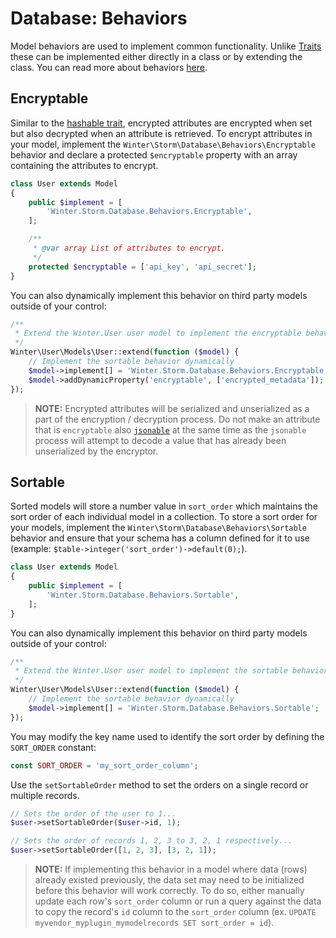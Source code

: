 # Database: Behaviors

Model behaviors are used to implement common functionality. Unlike [Traits](traits) these can be implemented either directly in a class or by extending the class. You can read more about behaviors [here](../services/behaviors).

## Encryptable

Similar to the [hashable trait](traits#hashable), encrypted attributes are encrypted when set but also decrypted when an attribute is retrieved. To encrypt attributes in your model, implement the `Winter\Storm\Database\Behaviors\Encryptable` behavior and declare a protected `$encryptable` property with an array containing the attributes to encrypt.

```php
class User extends Model
{
    public $implement = [
        'Winter.Storm.Database.Behaviors.Encryptable',
    ];

    /**
     * @var array List of attributes to encrypt.
     */
    protected $encryptable = ['api_key', 'api_secret'];
}
```

You can also dynamically implement this behavior on third party models outside of your control:

```php
/**
 * Extend the Winter.User user model to implement the encryptable behavior.
 */
Winter\User\Models\User::extend(function ($model) {
    // Implement the sortable behavior dynamically
    $model->implement[] = 'Winter.Storm.Database.Behaviors.Encryptable';
    $model->addDynamicProperty('encryptable', ['encrypted_metadata']);
});
```

> **NOTE:** Encrypted attributes will be serialized and unserialized as a part of the encryption / decryption process. Do not make an attribute that is `encryptable` also [`jsonable`](model#supported-properties) at the same time as the `jsonable` process will attempt to decode a value that has already been unserialized by the encryptor.

## Sortable

Sorted models will store a number value in `sort_order` which maintains the sort order of each individual model in a collection. To store a sort order for your models, implement the `Winter\Storm\Database\Behaviors\Sortable` behavior and ensure that your schema has a column defined for it to use (example: `$table->integer('sort_order')->default(0);`).

```php
class User extends Model
{
    public $implement = [
        'Winter.Storm.Database.Behaviors.Sortable',
    ];
}
```

You can also dynamically implement this behavior on third party models outside of your control:

```php
/**
 * Extend the Winter.User user model to implement the sortable behavior.
 */
Winter\User\Models\User::extend(function ($model) {
    // Implement the sortable behavior dynamically
    $model->implement[] = 'Winter.Storm.Database.Behaviors.Sortable';
});
```

You may modify the key name used to identify the sort order by defining the `SORT_ORDER` constant:

```php
const SORT_ORDER = 'my_sort_order_column';
```

Use the `setSortableOrder` method to set the orders on a single record or multiple records.

```php
// Sets the order of the user to 1...
$user->setSortableOrder($user->id, 1);

// Sets the order of records 1, 2, 3 to 3, 2, 1 respectively...
$user->setSortableOrder([1, 2, 3], [3, 2, 1]);
```

> **NOTE:** If implementing this behavior in a model where data (rows) already existed previously, the data set may need to be initialized before this behavior will work correctly. To do so, either manually update each row's `sort_order` column or run a query against the data to copy the record's `id` column to the `sort_order` column (ex. `UPDATE myvendor_myplugin_mymodelrecords SET sort_order = id`).
